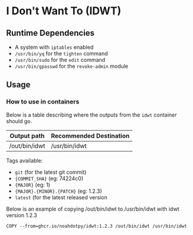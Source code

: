 # I Don't Want To (IDWT)

## Runtime Dependencies

- A system with `iptables` enabled
- `/usr/bin/yq` for the `tighten` command
- `/usr/bin/sudo` for the `edit` command
- `/usr/bin/gpasswd` for the `revoke-admin` module

## Usage

### How to use in containers

Below is a table describing where the outputs from the `idwt` container should go.

| Output path                      | Recommended Destination          |
|----------------------------------|----------------------------------|
| /out/bin/idwt                    | /usr/bin/idwt                    |

Tags available:

- `git` (for the latest git commit)
- `{COMMIT_SHA}` (eg: 74224c0)
- `{MAJOR}` (eg: 1)
- `{MAJOR}.{MINOR}.{PATCH}` (eg: 1.2.3)
- `latest` (for the latest released version

Below is an example of copying /out/bin/idwt to /usr/bin/idwt with idwt version 1.2.3

```containerfile
COPY --from=ghcr.io/noahdotpy/idwt:1.2.3 /out/bin/idwt /usr/bin/idwt
```

